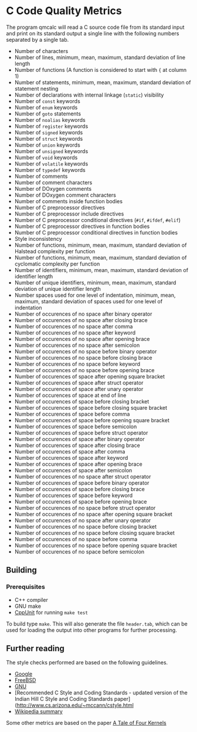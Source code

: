 # C Code Quality Metrics
The program qmcalc will read a C source code file from its standard
input and print on its standard output a single line with the following
numbers separated by a single tab.

* Number of characters
* Number of lines, minimum, mean, maximum, standard deviation of line length
* Number of functions (A function is considered to start with `{` at column 1)
* Number of statements, minimum, mean, maximum, standard deviation of statement nesting
* Number of declarations with internal linkage (`static`) visibility
* Number of `const` keywords
* Number of `enum` keywords
* Number of `goto` statements
* Number of `noalias` keywords
* Number of `register` keywords
* Number of `signed` keywords
* Number of `struct` keywords
* Number of `union` keywords
* Number of `unsigned` keywords
* Number of `void` keywords
* Number of `volatile` keywords
* Number of `typedef` keywords
* Number of comments
* Number of comment characters
* Number of DOxygen comments
* Number of DOxygen comment characters
* Number of comments inside function bodies
* Number of C preprocessor directives
* Number of C preprocessor include directives
* Number of C preprocessor conditional directives (`#if`, `#ifdef`, `#elif`)
* Number of C preprocessor directives in function bodies
* Number of C preprocessor conditional directives in function bodies
* Style inconsistency
* Number of functions, minimum, mean, maximum, standard deviation of Halstead complexity per function
* Number of functions, minimum, mean, maximum, standard deviation of cyclomatic complexity per function
* Number of identifiers, minimum, mean, maximum, standard deviation of identifier length
* Number of unique identifiers, minimum, mean, maximum, standard deviation of unique identifier length
* Number spaces used for one level of indentation, minimum, mean, maximum, standard deviation of spaces used for one level of indentation
* Number of occurences of no space after binary operator
* Number of occurences of no space after closing brace
* Number of occurences of no space after comma
* Number of occurences of no space after keyword
* Number of occurences of no space after opening brace
* Number of occurences of no space after semicolon
* Number of occurences of no space before binary operator
* Number of occurences of no space before closing brace
* Number of occurences of no space before keyword
* Number of occurences of no space before opening brace
* Number of occurences of space after opening square bracket
* Number of occurences of space after struct operator
* Number of occurences of space after unary operator
* Number of occurences of space at end of line
* Number of occurences of space before closing bracket
* Number of occurences of space before closing square bracket
* Number of occurences of space before comma
* Number of occurences of space before opening square bracket
* Number of occurences of space before semicolon
* Number of occurences of space before struct operator
* Number of occurences of space after binary operator
* Number of occurences of space after closing brace
* Number of occurences of space after comma
* Number of occurences of space after keyword
* Number of occurences of space after opening brace
* Number of occurences of space after semicolon
* Number of occurences of no space after struct operator
* Number of occurences of space before binary operator
* Number of occurences of space before closing brace
* Number of occurences of space before keyword
* Number of occurences of space before opening brace
* Number of occurences of no space before struct operator
* Number of occurences of no space after opening square bracket
* Number of occurences of no space after unary operator
* Number of occurences of no space before closing bracket
* Number of occurences of no space before closing square bracket
* Number of occurences of no space before comma
* Number of occurences of no space before opening square bracket
* Number of occurences of no space before semicolon


## Building
### Prerequisites
* C++ compiler
* GNU make
* [CppUnit](http://sourceforge.net/projects/cppunit/) for running `make test`

To build type `make`. This will also generate the file `header.tab`,
which can be used for loading the output into other programs
for further processing.

## Further reading
The style checks performed are based on the following guidelines.
* [Google](http://google-styleguide.googlecode.com/svn/trunk/cppguide.xml)
* [FreeBSD](http://www.freebsd.org/cgi/man.cgi?query=style&sektion=9)
* [GNU](https://www.gnu.org/prep/standards/html_node/Formatting.html)
* [Recommended C Style and Coding Standards - updated version of the Indian Hill C Style and Coding Standards paper](http://www.cs.arizona.edu/~mccann/cstyle.html
* [Wikipedia summary](http://en.wikipedia.org/wiki/Indent_style)

Some other metrics are based on the paper [A Tale of Four Kernels](http://www.dmst.aueb.gr/dds/pubs/conf/2008-ICSE-4kernel/html/Spi08b.html)
